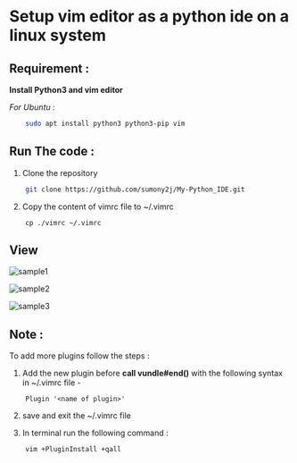 # Setup vim editor as a python ide on a linux system

## Requirement :

**Install Python3 and vim editor**

*For Ubuntu* :
```bash
	sudo apt install python3 python3-pip vim
```
## Run The code :

1. Clone the repository
```bash
    git clone https://github.com/sumony2j/My-Python_IDE.git
```
2. Copy the content of vimrc file to ~/.vimrc
```
    cp ./vimrc ~/.vimrc
```
## View 

![sample1](https://user-images.githubusercontent.com/64437345/186928774-0237a2a6-3daa-4b32-a48a-201712113733.png)

![sample2](https://user-images.githubusercontent.com/64437345/186928839-41d39f34-f10f-4da6-8bfc-9c1692dc8f6c.png)

![sample3](https://user-images.githubusercontent.com/64437345/186928924-717d42c6-a5d2-407f-b6f3-4e4ae987e43b.png)


## Note :

To add more plugins follow the steps :

1. Add the new plugin before **call vundle#end()** with the following syntax in ~/.vimrc file -
```
    Plugin '<name of plugin>'
```
2. save and exit the ~/.vimrc file

3. In terminal run the following command :
```
    vim +PluginInstall +qall
```
